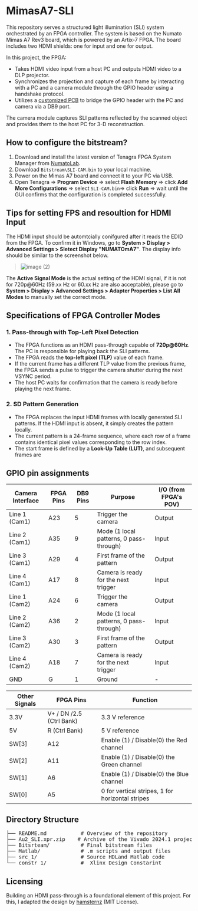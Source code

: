 # MimasA7-SLI

This repository serves a structured light illumination (SLI) system orchestrated by an FPGA controller. The system is based on the Numato Mimas A7 Rev3 board, which is powered by an Artix-7 FPGA. The board includes two HDMI shields: one for input and one for output.

In this project, the FPGA:
- Takes HDMI video input from a host PC and outputs HDMI video to a DLP projector.
- Synchronizes the projection and capture of each frame by interacting with a PC and a camera module through the GPIO header using a handshake protocol.
- Utilizes a [customized PCB](https://github.com/ruffner/MojoV3_HDMI_Interface/tree/master/pcb/LauCameraTrigger_MimasA7) to bridge the GPIO header with the PC and camera via a DB9 port.

The camera module captures SLI patterns reflected by the scanned object and provides them to the host PC for 3-D reconstruction.

## How to configure the bitstream?

1. Download and install the latest version of Tenagra FPGA System Manager from [NumatoLab](https://numato.com/product/tenagra-fpga-system-management-software/).
2. Download `Bitstream\SLI-CAM.bin` to your local machine.
3. Power on the Mimas A7 board and connect it to your PC via USB.
4. Open Tenagra =>  **Program Device** => select **Flash Memory** => click **Add More Configurations** => select `SLI-CAM.bin`=> click **Run** => wait until the GUI confirms that the configuration is completed successfully.

## Tips for setting FPS and resoultion for HDMI Input
The HDMI input should be automtcially conifgured after it reads the EDID from the FPGA. To confirm it in Windows, go to **System > Display > Advanced Settings > Sletect Display "NUMATOmA7"**. The display info should be similar to the screenshot below.
> ![image (2)](https://github.com/user-attachments/assets/7602d3e7-48bc-4e80-92ad-71f2a9ab148b)

The **Active Signal Mode** is the actual setting of the HDMI signal, if it is not for 720p@60Hz (59.xx Hz or 60.xx Hz are also acceptable), please go to **System > Display > Advanced Settings > Adapter Properties > List All Modes** to manually set the correct mode.

## Specifications of FPGA Controller Modes

### 1. Pass-through with Top-Left Pixel Detection
- The FPGA functions as an HDMI pass-through capable of **720p@60Hz**. The PC is responsible for playing back the SLI patterns.
- The FPGA reads the **top-left pixel (TLP)** value of each frame.
- If the current frame has a different TLP value from the previous frame, the FPGA sends a pulse to trigger the camera shutter during the next VSYNC period.
- The host PC waits for confirmation that the camera is ready before playing the next frame.

### 2. SD Pattern Generation
- The FPGA replaces the input HDMI frames with locally generated SLI patterns. If the HDMI input is absent, it simply creates the pattern locally. 
- The current pattern is a 24-frame sequence, where each row of a frame contains identical pixel values corresponding to the row index.
- The start frame is defined by a **Look-Up Table (LUT)**, and subsequent frames are



## GPIO pin assignments
| Camera Interface  | FPGA Pins | DB9 Pins | Purpose                                         | I/O (from FPGA's POV)             |
|------------|-----------|----------|-------------------------------------------------|-----------------------------------|
| Line 1 (Cam1)    | A23     | 5        | Trigger the camera                              | Output                            |
| Line 2  (Cam1)     | A35     | 9        | Mode (1 local patterns, 0 pass-through)     | Input                             |
| Line 3  (Cam1)      | A29     | 4        | First frame of the pattern                      | Output                            |
| Line 4  (Cam1)     | A17     | 8        | Camera is ready for the next trigger            | Input                             |
| Line 1 (Cam2)    | A24     | 6        | Trigger the camera                              | Output                            |
| Line 2  (Cam2)     | A36     | 2        | Mode (1 local patterns, 0 pass-through)     | Input                             |
| Line 3  (Cam2)      | A30    | 3        | First frame of the pattern                      | Output                            |
| Line 4  (Cam2)     | A18     | 7        | Camera is ready for the next trigger            | Input                             |
| GND        | G     | 1        | Ground                                          | -                                 |




| Other  Signals |  FPGA Pins | Function                            |
|------------|----------|----------------------------------------|
|3.3V  |  V+ / DN /2.5 (Ctrl Bank)    | 3.3 V reference  |
|5V  |  R  (Ctrl Bank)   |  5 V reference |
| SW[3]          |A12     | Enable (1) / Disable(0) the Red channel        |
| SW[2]           |A11     | Enable (1) / Disable(0) the  Green channel      |
| SW[1]           |A6     | Enable (1) / Disable(0) the  Blue channel       |
|SW[0]          |A5     | 0 for vertical stripes, 1 for horizontal stripes |

## Directory Structure
<pre>
├── README.md           # Overview of the repository  
├── Au2_SLI.xpr.zip    # Archive of the Vivado 2024.1 project  
├── Bitsrteam/          # Final bitstream files  
├── Matlab/             # .m scripts and output files  
├── src_1/              # Source HDLand Matlab code  
└── constr_1/           #  Xlinx Design Constarint  
</pre>

## Licensing

Building an HDMI pass-through is a foundational element of this project. For this, I adapted the design by [hamsternz](https://github.com/hamsternz/Artix-7-HDMI-processing/tree/master) (MIT License).
